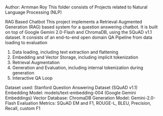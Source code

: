 Author: Armman Roy
This folder consists of Projects related to Natural Language Processing (NLP)

RAG Based Chatbot
This project implements a Retrieval Augmented Generation (RAG) based system for a question answering chatbot. It is built on top of Google Gemini 2.0-Flash and ChromaDB, using the
SQuAD v1.1 dataset.
It consists of an end-to-end open domain QA Pipeline from data loading to evaluation
1. Data loading, including text extraction and flattening
2. Embedding and Vector Storage, including implicit tokenization
3. Retrieval Augmentation
4. Generation and Evaluation, including internal tokenization during generation
5. Interactive QA Loop

Dataset used: Stanford Question Answering Dataset (SQuAD v1.1)
Embedding Model: models/text-embedding-004 (Google Gemini Embeddings)
Vector Database: ChromaDB
Generation Model: Gemini-2.0-Flash
Evaluation Metrics: SQuAD EM and F1, ROUGE-L, BLEU, Precision, Recall, custom F1
